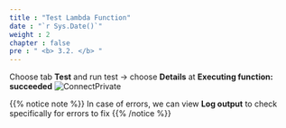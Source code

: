 ```yaml
---
title : "Test Lambda Function"
date : "`r Sys.Date()`"
weight : 2
chapter : false
pre : " <b> 3.2. </b> "
---
```

Choose tab **Test** and run test → choose **Details** at **Executing function: succeeded**
![ConnectPrivate](/images/arc-03.png) 

{{% notice note %}}
 In case of errors, we can view **Log output** to check specifically for errors to fix
 {{% /notice %}}